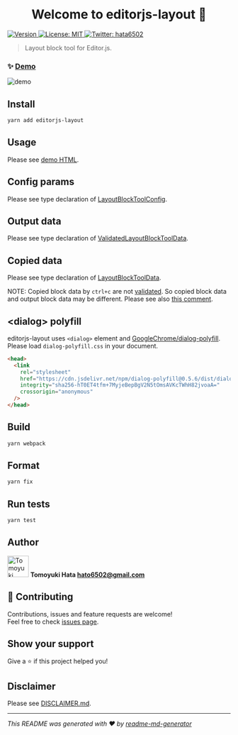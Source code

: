 <!-- markdownlint-disable first-line-h1 -->

<h1 align="center">Welcome to editorjs-layout 👋</h1>
<p>
  <a href="https://www.npmjs.com/package/editorjs-layout" target="_blank">
    <img alt="Version" src="https://img.shields.io/npm/v/editorjs-layout.svg">
  </a>
  <a href="https://github.com/hata6502/editorjs-layout/blob/main/LICENSE" target="_blank">
    <img alt="License: MIT" src="https://img.shields.io/badge/License-MIT-yellow.svg" />
  </a>
  <a href="https://twitter.com/hata6502" target="_blank">
    <img alt="Twitter: hata6502" src="https://img.shields.io/twitter/follow/hata6502.svg?style=social" />
  </a>
</p>

> Layout block tool for Editor.js.

### ✨ [Demo](https://hata6502.github.io/editorjs-layout/)

![demo](https://user-images.githubusercontent.com/7702653/105721139-97eb9100-5f67-11eb-8dca-dd4d89314377.gif)

## Install

```sh
yarn add editorjs-layout
```

## Usage

Please see [demo HTML](https://github.com/hata6502/editorjs-layout/blob/main/docs/index.html).

## Config params

Please see type declaration of [LayoutBlockToolConfig](https://github.com/hata6502/editorjs-layout/blob/main/src/LayoutBlockTool.ts).

## Output data

Please see type declaration of [ValidatedLayoutBlockToolData](https://github.com/hata6502/editorjs-layout/blob/main/src/LayoutBlockTool.ts).

## Copied data

Please see type declaration of [LayoutBlockToolData](https://github.com/hata6502/editorjs-layout/blob/main/src/LayoutBlockTool.ts).

NOTE:
Copied block data by `ctrl+c` are not [validated](https://editorjs.io/blockapi#methods).
So copied block data and output block data may be different.
Please see also [this comment](https://github.com/codex-team/editor.js/issues/1280#issuecomment-706482368).

## &lt;dialog&gt; polyfill

editorjs-layout uses `<dialog>` element and [GoogleChrome/dialog-polyfill](https://github.com/GoogleChrome/dialog-polyfill).
Please load `dialog-polyfill.css` in your document.

```html
<head>
  <link
    rel="stylesheet"
    href="https://cdn.jsdelivr.net/npm/dialog-polyfill@0.5.6/dist/dialog-polyfill.css"
    integrity="sha256-hT0ET4tfm+7MyjeBepBgV2N5tOmsAVKcTWhH82jvoaA="
    crossorigin="anonymous"
  />
</head>
```

## Build

```sh
yarn webpack
```

## Format

```sh
yarn fix
```

## Run tests

```sh
yarn test
```

## Author

<img alt="Tomoyuki Hata" src="https://avatars.githubusercontent.com/hata6502" width="48" /> **Tomoyuki Hata <hato6502@gmail.com>**

## 🤝 Contributing

Contributions, issues and feature requests are welcome!<br />Feel free to check [issues page](https://github.com/hata6502/editorjs-layout/issues).

## Show your support

Give a ⭐️ if this project helped you!

## Disclaimer

Please see [DISCLAIMER.md](https://github.com/hata6502/editorjs-layout/blob/main/DISCLAIMER.md).

---

_This README was generated with ❤️ by [readme-md-generator](https://github.com/kefranabg/readme-md-generator)_

